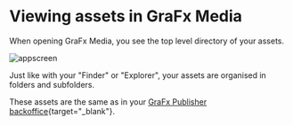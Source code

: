 # Viewing assets in GraFx Media

When opening GraFx Media, you see the top level directory of your assets.

![appscreen](https://chilipublishdocs.imgix.net/GraFx_media/media_00.png)

Just like with your "Finder" or "Explorer", your assets are organised in folders and subfolders.

These assets are the same as in your [GraFx Publisher backoffice](https://chilipublishdocs.atlassian.net/wiki/spaces/CPDOC/pages/1413932/Asset+Management){target="_blank"}.

